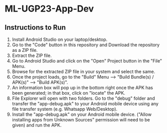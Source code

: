 # ML-UGP23-App-Dev
## Instructions to Run
1. Install Android Studio on your laptop/desktop.
2. Go to the "Code" button in this repository and Download the repository as a ZIP file.
3. Extract the ZIP file.
4. Go to Android Studio and click on the "Open" Project button in the "File" Menu.
5. Browse for the extracted ZIP file in your system and select the same.
6. Once the project loads, go to the "Build" Menu --> "Build Bundle(s) / APK(s)" --> "Build APK(s)".
7. An information box will pop up in the bottom right once the APK has been generated; in that box, click on "locate" the APK.
8. File Explorer will open with two folders. Go to the "debug" folder and transfer the "app-debug.apk" to your Android mobile device using any file transfer system (e.g. Whatsapp Web/Desktop).
9. Install the "app-debug.apk" on your Android mobile device. ("Allow installing apps from Unknown Sources" permission will need to be given) and run the APK. 
